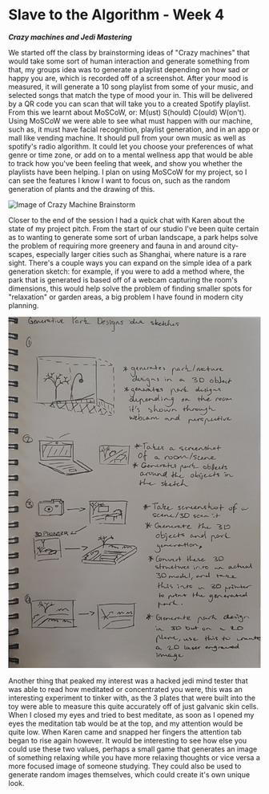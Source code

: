 # Slave to the Algorithm - Week 4

__*Crazy machines and Jedi Mastering*__

We started off the class by brainstorming ideas of "Crazy machines" that would take some sort of human interaction and generate something from that, my groups idea was to generate a playlist depending on how sad or happy you are, which is recorded off of a screenshot. After your mood is measured, it will generate a 10 song playlist from some of your music, and selected songs that match the type of mood your in. This will be delivered by a QR code you can scan that will take you to a created Spotify playlist. From this we learnt about MoSCoW, or: M(ust) S(hould) C(ould) W(on't). Using MoSCoW we were able to see what must happen with our machine, such as, it must have facial recognition, playlist generation, and in an app or mall like vending machine. It should pull from your own music as well as spotify's radio algorithm. It could let you choose your preferences of what genre or time zone, or add on to a mental wellness app that would be able to track how you've been feeling that week, and show you whether the playlists have been helping. I plan on using MoSCoW for my project, so I can see the features I know I want to focus on, such as the random generation of plants and the drawing of this.

![Image of Crazy Machine Brainstorm](https://github.com/Dropboy/Slave-to-the-Algorithm/blob/Journal/Images%20and%20Resources/Week%2004/Rotated%20Crazy%20Machine.png)

Closer to the end of the session I had a quick chat with Karen about the state of my project pitch. From the start of our studio I've been quite certain as to wanting to generate some sort of urban landscape, a park helps solve the problem of requiring more greenery and fauna in and around city-scapes, especially larger cities such as Shanghai, where nature is a rare sight. There's a couple ways you can expand on the simple idea of a park generation sketch: for example, if you were to add a method where, the park that is generated is based off of a webcam capturing the room's dimensions, this would help solve the problem of finding smaller spots for "relaxation" or garden areas, a big problem I have found in modern city planning.

![Image of New Idea Generation](https://github.com/Dropboy/Slave-to-the-Algorithm/blob/Journal/Images%20and%20Resources/Week%2004/20190330_153923.jpg)

Another thing that peaked my interest was a hacked jedi mind tester that was able to read how meditated or concentrated you were, this was an interesting experiment to tinker with, as the 3 plates that were built into the toy were able to measure this quite accurately off of just galvanic skin cells. When I closed my eyes and tried to best meditate, as soon as I opened my eyes the meditation tab would be at the top, and my attention would be quite low. When Karen came and snapped her fingers the attention tab began to rise again however. It would be interesting to see how else you could use these two values, perhaps a small game that generates an image of something relaxing while you have more relaxing thoughts or vice versa a more focused image of someone studying. They could also be used to generate random images themselves, which could create it's own unique look.
